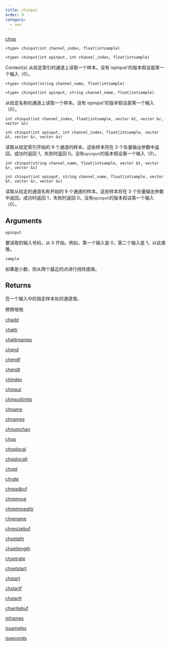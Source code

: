 ```yaml
---
title: chinput
order: 9
category:
  - vex
---
```


[chop](../contexts/chop.html)

`<type> chinput(int channel_index, float|intsample)`

`<type> chinput(int opinput, int channel_index, float|intsample)`

Context(s) 从给定索引的通道上读取一个样本。没有`opinput'的版本假设是第一个输入（0）。

`<type> chinput(string channel_name, float|intsample)`

`<type> chinput(int opinput, string channel_name, float|intsample)`

从给定名称的通道上读取一个样本。没有`opinput'的版本假设是第一个输入（0）。

`int chinput(int channel_index, float|intsample, vector &t, vector &r, vector &s)`

`int chinput(int opinput, int channel_index, float|intsample, vector &t, vector &r, vector &s)`

读取从给定索引开始的 9 个通道的样本。这些样本将在 3 个矢量输出参数中返回。成功时返回 1，失败时返回 0。没有`opinput`的版本假设第一个输入（0）。

`int chinput(string channel_name, float|intsample, vector &t, vector &r, vector &s)`

`int chinput(int opinput, string channel_name, float|intsample, vector &t, vector &r, vector &s)`

读取从给定的通道名称开始的 9 个通道的样本。这些样本将在 3 个矢量输出参数中返回。成功时返回 1，失败时返回 0。没有`opinput`的版本假设第一个输入（0）。

## Arguments

`opinput`

要读取的输入号码，从 0 开始。例如，第一个输入是 0，第二个输入是 1，以此类推。

`sample`

如果是小数，则从两个最近的点进行线性插值。

## Returns

在一个输入中的指定样本处的通道值。

劈劈啪啪

[chadd](chadd.html)

[chattr](chattr.html)

[chattrnames](chattrnames.html)

[chend](chend.html)

[chendf](chendf.html)

[chendt](chendt.html)

[chindex](chindex.html)

[chinput](chinput.html)

[chinputlimits](chinputlimits.html)

[chname](chname.html)

[chnames](chnames.html)

[chnumchan](chnumchan.html)

[chop](chop.html)

[choplocal](choplocal.html)

[choplocalt](choplocalt.html)

[chopt](chopt.html)

[chrate](chrate.html)

[chreadbuf](chreadbuf.html)

[chremove](chremove.html)

[chremoveattr](chremoveattr.html)

[chrename](chrename.html)

[chresizebuf](chresizebuf.html)

[chsetattr](chsetattr.html)

[chsetlength](chsetlength.html)

[chsetrate](chsetrate.html)

[chsetstart](chsetstart.html)

[chstart](chstart.html)

[chstartf](chstartf.html)

[chstartt](chstartt.html)

[chwritebuf](chwritebuf.html)

[isframes](isframes.html)

[issamples](issamples.html)

[isseconds](isseconds.html)
